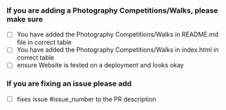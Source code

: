 
 ### If you are adding a Photography Competitions/Walks, please make sure 
- [ ] You have added the Photography Competitions/Walks in README.md file in correct table
- [ ] You have added the Photography Competitions/Walks in index.html in correct table
- [ ] ensure Website is tested on a deployment and looks okay

 ### If you are fixing an issue please add
- [ ] fixes issue #issue_number to the PR description
